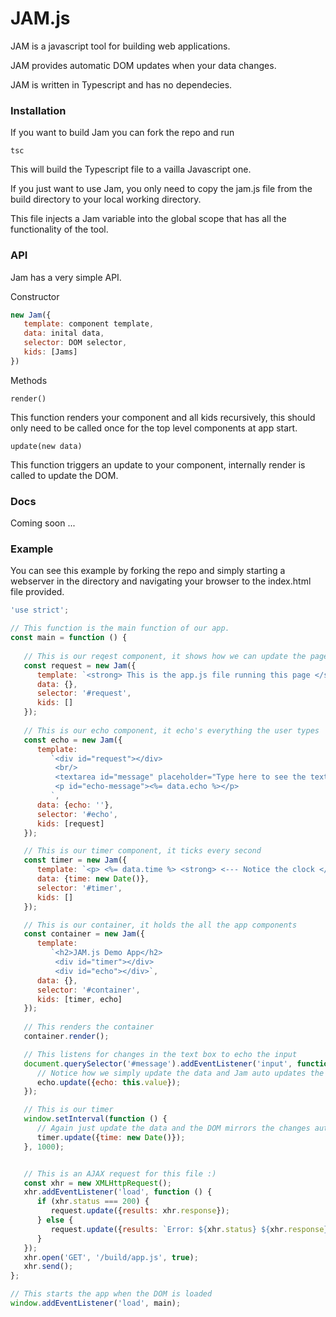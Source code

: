 # JAM.js

JAM is a javascript tool for building web applications.

JAM provides automatic DOM updates when your data changes.

JAM is written in Typescript and has no dependecies.

### Installation

If you want to build Jam you can fork the repo and run 

```
tsc
```

This will build the Typescript file to a vailla Javascript one. 

If you just want to use Jam, you only need to copy the jam.js 
file from the build directory to your local working directory.

This file injects a Jam variable into the global scope that has
all the functionality of the tool.

### API

Jam has a very simple API.

Constructor

```javascript
new Jam({
   template: component template,
   data: inital data,
   selector: DOM selector,
   kids: [Jams]
})
```

Methods

```
render()
```
This function renders your component and all kids recursively, this should only need to be called once for the top level components at app start.

```
update(new data)
```
This function triggers an update to your component, internally render is called to update the DOM.

### Docs

Coming soon ...

### Example

You can see this example by forking the repo and simply starting a webserver in the directory and navigating your browser to the index.html file provided.

```javascript
'use strict';

// This function is the main function of our app.
const main = function () {
   
   // This is our reqest component, it shows how we can update the page with ajax
   const request = new Jam({
      template: `<strong> This is the app.js file running this page </strong> <br\> <%- data.results %>`,
      data: {},
      selector: '#request',
      kids: []
   });
   
   // This is our echo component, it echo's everything the user types
   const echo = new Jam({
      template:
         `<div id="request"></div>
          <br/>
          <textarea id="message" placeholder="Type here to see the text echo" rows="10" cols="50"></textarea>
          <p id="echo-message"><%= data.echo %></p>
         `,
      data: {echo: ''},
      selector: '#echo',
      kids: [request]
   });

   // This is our timer component, it ticks every second
   const timer = new Jam({
      template: `<p> <%= data.time %> <strong> <--- Notice the clock </strong> </p>`,
      data: {time: new Date()},
      selector: '#timer',
      kids: []
   });

   // This is our container, it holds the all the app components
   const container = new Jam({
      template:
         `<h2>JAM.js Demo App</h2>
          <div id="timer"></div>
          <div id="echo"></div>`,
      data: {},
      selector: '#container',
      kids: [timer, echo] 
   });
 
   // This renders the container
   container.render();

   // This listens for changes in the text box to echo the input
   document.querySelector('#message').addEventListener('input', function (evt) {
      // Notice how we simply update the data and Jam auto updates the DOM
      echo.update({echo: this.value});
   });

   // This is our timer
   window.setInterval(function () {
      // Again just update the data and the DOM mirrors the changes automatically
      timer.update({time: new Date()});
   }, 1000);


   // This is an AJAX request for this file :)
   const xhr = new XMLHttpRequest();
   xhr.addEventListener('load', function () {
      if (xhr.status === 200) {
         request.update({results: xhr.response});
      } else {
         request.update({results: `Error: ${xhr.status} ${xhr.response}`});
      }
   });
   xhr.open('GET', '/build/app.js', true);
   xhr.send();
};

// This starts the app when the DOM is loaded
window.addEventListener('load', main);
```
